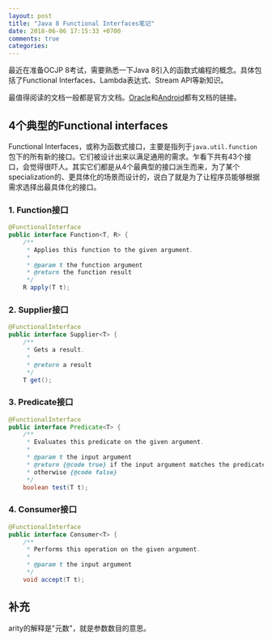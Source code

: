 ```yaml
---
layout: post
title: "Java 8 Functional Interfaces笔记"
date: 2018-06-06 17:15:33 +0700
comments: true
categories:
---
```


最近在准备OCJP 8考试，需要熟悉一下Java 8引入的函数式编程的概念。具体包括了Functional Interfaces、Lambda表达式、Stream API等新知识。

最值得阅读的文档一般都是官方文档。[Oracle](https://docs.oracle.com/javase/8/docs/api/java/util/function/package-summary.html)和[Android](https://developer.android.com/reference/java/util/function/package-summary)都有文档的链接。

## 4个典型的Functional interfaces
Functional Interfaces，或称为函数式接口，主要是指列于`java.util.function`包下的所有新的接口。它们被设计出来以满足通用的需求。乍看下共有43个接口，会觉得很吓人。其实它们都是从4个最典型的接口派生而来，为了某个specialization的、更具体化的场景而设计的，说白了就是为了让程序员能够根据需求选择出最具体化的接口。        

### 1. Function接口    
```java
@FunctionalInterface
public interface Function<T, R> {
    /**
     * Applies this function to the given argument.
     *
     * @param t the function argument
     * @return the function result
     */
    R apply(T t);
```

### 2. Supplier接口    
```java
@FunctionalInterface
public interface Supplier<T> {
    /**
     * Gets a result.
     *
     * @return a result
     */
    T get();
```
### 3. Predicate接口    
```java
@FunctionalInterface
public interface Predicate<T> {
    /**
     * Evaluates this predicate on the given argument.
     *
     * @param t the input argument
     * @return {@code true} if the input argument matches the predicate,
     * otherwise {@code false}
     */
    boolean test(T t);
```

### 4. Consumer接口    
```java
@FunctionalInterface
public interface Consumer<T> {
    /**
     * Performs this operation on the given argument.
     *
     * @param t the input argument
     */
    void accept(T t);
```

## 补充
arity的解释是"元数"，就是参数数目的意思。
